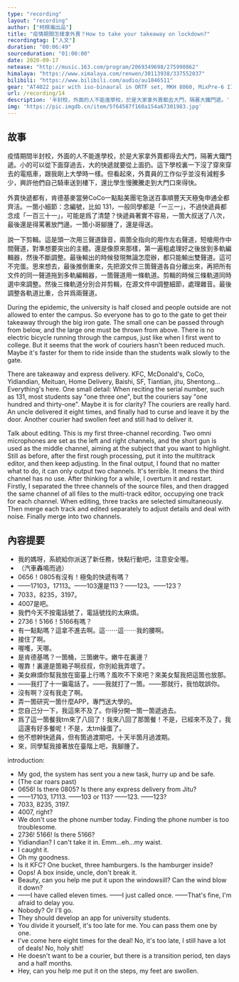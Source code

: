 ```yaml
---
type: "recording"
layout: "recording"
author: ["柯棋瀚出品"]
title: "疫情期間怎樣拿外賣？How to take your takeaway on lockdown?"
recordingtag: ["人文"]
duration: "00:06:49"
sourceduration: "01:00:00"
date: 2020-09-17
netease: "http://music.163.com/program/2069349698/275990862"
himalaya: "https://www.ximalaya.com/renwen/30113938/337552037"
bilibili: "https://www.bilibili.com/audio/au1846511"
gear: "AT4022 pair with iso-binaural in ORTF set, MKH 8060, MixPre-6 II"
url: /recording/14
description: '半封校，外面的人不能進學校，於是大家拿外賣都去大門，隔著大鐵門遞。'
img: 'https://pic.imgdb.cn/item/5f64587f160a154a67301983.jpg'
---
```


## 故事

疫情期間半封校，外面的人不能進學校，於是大家拿外賣都得去大門，隔著大鐵門遞。小的可以從下面穿過去，大的快遞就要從上面扔。這下學校裏一下沒了穿來穿去的電瓶車，跟我剛上大學時一樣。但看起來，外賣員的工作似乎並沒有減輕多少，興許他們自己騎車送到樓下，還比學生慢騰騰走到大門口來得快。

外賣快遞都有，肯德基麥當勞CoCo一點點美團宅急送百事順豐天天極兔申通全都齊活。一箇小細節：念編號，比如 131，一般同學都是「一三一」，不過快遞員都念成「一百三十一」，可能是爲了清楚？快遞員著實不容易，一箇大叔送了八次，最後還是得罵著放門邊。一箇小哥腳腫了，還是得送。

說一下剪輯。這是頭一次用三聲道錄音，兩箇全指向的用作左右聲道，短槍用作中間聲道，對準想要突出的主體。還是像原來那樣，第一遍粗處理好之後放到多軌編輯器，然後不斷調整。最後輸出的時候發現無論怎麼辦，都只能輸出雙聲道。這可不完蛋。思來想去，最後推倒重來，先把源文件三箇聲道各自分離出來，再把所有文件的同一聲道拖到多軌編輯器，一箇聲道用一條軌道。剪輯的時候三條軌道同時選中來調整。然後三條軌道分別合并剪輯，在源文件中調整細節，處理雜音。最後調整各軌道比重，合并爲兩聲道。

During the epidemic, the university is half closed and people outside are not allowed to enter the campus. So everyone has to go to the gate to get their takeaway through the big iron gate. The small one can be passed through from below, and the large one must be thrown from above. There is no electric bicycle running through the campus, just like when I first went to college. But it seems that the work of couriers hasn't been reduced much. Maybe it's faster for them to ride inside than the students walk slowly to the gate.

There are takeaway and express delivery. KFC, McDonald's, CoCo, Yidiandian, Meituan, Home Delivery, Baishi, SF, Tiantian, jitu, Shentong…Everything's here. One small detail: When reciting the serial number, such as 131, most students say "one three one", but the couriers say "one hundred and thirty-one". Maybe it is for clarity? The couriers are really hard. An uncle delivered it eight times, and finally had to curse and leave it by the door. Another courier had swollen feet and still had to deliver it.

Talk about editing. This is my first three-channel recording. Two omni microphones are set as the left and right channels, and the short gun is used as the middle channel, aiming at the subject that you want to highlight. Still as before, after the first rough processing, put it into the multitrack editor, and then keep adjusting. In the final output, I found that no matter what to do, it can only output two channels. It's terrible. It means the third channel has no use. After thinking for a while, I overturn it and restart. Firstly, I separated the three channels of the source files, and then dragged the same channel of all files to the multi-track editor, occupying one track for each channel. When editing, three tracks are selected simultaneously. Then merge each track and edited separately to adjust details and deal with noise. Finally merge into two channels.

## 內容提要

- 我的媽呀，系統給你派送了新任務，快點行動吧，注意安全喔。
- （汽車轟鳴而過）
- 0656！0805有沒有！極兔的快遞有嗎？
- ——17103，17113。——103還是113？——123。——123？
- 7033，8235，3197。
- 4007是吧。
- 我們今天不按電話號了，電話號找的太麻煩。
- 2736！5166！5166有嗎？
- 有一點點嗎？這拿不進去啊。這⋯⋯這⋯⋯我的腰啊。
- 接住了啊。
- 喔嚄，天哪。
- 是肯德基嗎？一箇桶，三箇嫩牛。嫩牛在裏邊？
- 喔靠！裏邊是箇箱子啊叔叔，你別給我弄壞了。
- 美女麻煩你幫我放在窗臺上行嗎？風吹不下來吧？來美女幫我把這箇也放那。
- ——我打了十一徧電話了。——我就打了一箇。——那就行，我怕耽誤你。
- 沒有啊？沒有我走了啊。
- 弄一箇研究一箇什麼APP，專門送大學的。
- 您自己分一下，我這來不及了。你得分開一箇一箇遞過去。
- 爲了這一箇餐我tm來了八回了！我來八回了那箇餐！不是，已經來不及了，我這還有好多餐呢！不是，太tm操蛋了。
- 他不想幹快遞員，但有箇過渡期吧，十天半箇月過渡期。
- 來，同學幫我接著放在臺階上吧，我腳腫了。

introduction:

- My god, the system has sent you a new task, hurry up and be safe.
- (The car roars past)
- 0656! Is there 0805? Is there any express delivery from Jitu?
- ——17103, 17113. ——103 or 113? ——123. ——123?
- 7033, 8235, 3197.
- 4007, right?
- We don't use the phone number today. Finding the phone number is too troublesome.
- 2736! 5166! Is there 5166?
- Yidiandian? I can't take it in. Emm...eh...my waist.
- I caught it.
- Oh my goodness.
- Is it KFC? One bucket, three hamburgers. Is the hamburger inside?
- Oops! A box inside, uncle, don't break it.
- Beauty, can you help me put it upon the windowsill? Can the wind blow it down? 
- ——I have called eleven times. ——I just called once. ——That's fine, I'm afraid to delay you.
- Nobody? Or I'll go.
- They should develop an app for university students.
- You divide it yourself, it's too late for me. You can pass them one by one.
- I've come here eight times for the deal! No, it's too late, I still have a lot of deals! No, holy shit!
- He doesn't want to be a courier, but there is a transition period, ten days and a half months.
- Hey, can you help me put it on the steps, my feet are swollen.